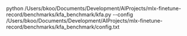 python /Users/bkoo/Documents/Development/AIProjects/mlx-finetune-record/benchmarks/kfa_benchmark/kfa.py --config /Users/bkoo/Documents/Development/AIProjects/mlx-finetune-record/benchmarks/kfa_benchmark/config.txt